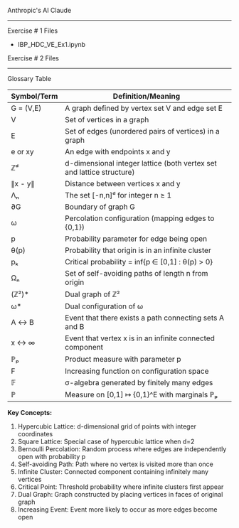 Anthropic's AI Claude

- - - - 

Exercise # 1 Files
* IBP_HDC_VE_Ex1.ipynb

Exercise # 2 Files


- - - -

Glossary Table

| Symbol/Term | Definition/Meaning |
|------------|-------------------|
| G = (V,E) | A graph defined by vertex set V and edge set E |
| V | Set of vertices in a graph |
| E | Set of edges (unordered pairs of vertices) in a graph |
| e or xy | An edge with endpoints x and y |
| ℤᵈ | d-dimensional integer lattice (both vertex set and lattice structure) |
| ∥x - y∥ | Distance between vertices x and y |
| Λₙ | The set [-n,n]ᵈ for integer n ≥ 1 |
| ∂G | Boundary of graph G |
| ω | Percolation configuration (mapping edges to {0,1}) |
| p | Probability parameter for edge being open |
| θ(p) | Probability that origin is in an infinite cluster |
| pₖ | Critical probability = inf{p ∈ [0,1] : θ(p) > 0} |
| Ωₙ | Set of self-avoiding paths of length n from origin |
| (ℤ²)* | Dual graph of ℤ² |
| ω* | Dual configuration of ω |
| A ↔ B | Event that there exists a path connecting sets A and B |
| x ↔ ∞ | Event that vertex x is in an infinite connected component |
| ℙₚ | Product measure with parameter p |
| F | Increasing function on configuration space |
| 𝔽 | σ-algebra generated by finitely many edges |
| ℙ | Measure on [0,1] ↦ {0,1}^E with marginals ℙₚ |

**Key Concepts:**
1. Hypercubic Lattice: d-dimensional grid of points with integer coordinates
2. Square Lattice: Special case of hypercubic lattice when d=2
3. Bernoulli Percolation: Random process where edges are independently open with probability p
4. Self-avoiding Path: Path where no vertex is visited more than once
5. Infinite Cluster: Connected component containing infinitely many vertices
6. Critical Point: Threshold probability where infinite clusters first appear
7. Dual Graph: Graph constructed by placing vertices in faces of original graph
8. Increasing Event: Event more likely to occur as more edges become open
